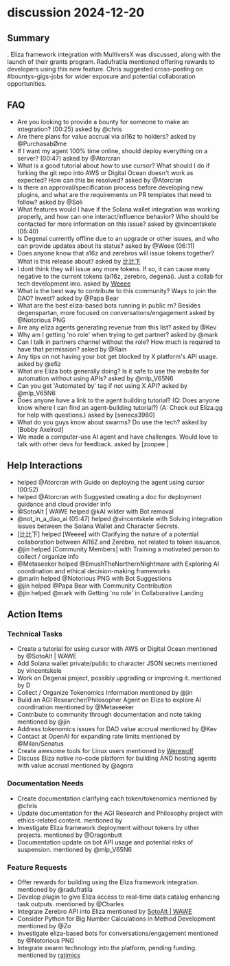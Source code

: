 # discussion 2024-12-20

## Summary
. Eliza framework integration with MultiversX was discussed, along with the launch of their grants program. Radufratila mentioned offering rewards to developers using this new feature. Chris suggested cross-posting on #bountys-gigs-jobs for wider exposure and potential collaboration opportunities.

## FAQ
- Are you looking to provide a bounty for someone to make an integration? (00:25) asked by @chris
- Are there plans for value accrual via ai16z to holders? asked by @PurchasabØme
- If I want my agent 100% time online, should deploy everything on a server? (00:47) asked by @Atorcran
- What is a good tutorial about how to use cursor? What should I do if forking the git repo into AWS or Digital Ocean doesn't work as expected? How can this be resolved? asked by @Atorcran
- Is there an approval/specification process before developing new plugins, and what are the requirements on PR templates that need to follow? asked by @Soli
- What features would I have if the Solana wallet integration was working properly, and how can one interact/influence behavior? Who should be contacted for more information on this issue? asked by @vincentskele (05:40)
- Is Degenai currently offline due to an upgrade or other issues, and who can provide updates about its status? asked by @Weee (06:11)
- Does anyone know that a16z and zerebros will issue tokens together? What is this release about? asked by [比比下](06:17)
- I dont think they will issue any more tokens. If so, it can cause many negative to the current tokens (ai16z, zerebro, degenai). Just a collab for tech development imo. asked by [Weeee](06:26)
- What is the best way to contribute to this community? Ways to join the DAO? Invest? asked by @Papa Bear
- What are the best eliza-based bots running in public rn? Besides degenspartan, more focused on conversations/engagement asked by @Notorious PNG
- Are any eliza agents generating revenue from this list? asked by @Kev
- Why am I getting 'no role' when trying to get partner? asked by @mark
- Can I talk in partners channel without the role? How much is required to have that permission? asked by @Rain
- Any tips on not having your bot get blocked by X platform's API usage. asked by @efiz
- What are Eliza bots generally doing? Is it safe to use the website for automation without using APIs? asked by @mlp_V65N6
- Can you get 'Automated by' tag if not using X API? asked by @mlp_V65N6
- Does anyone have a link to the agent building tutorial? (Q: Does anyone know where I can find an agent-building tutorial?) (A: Check out Eliza.gg for help with questions.) asked by [seneca3980]
- What do you guys know about swarms? Do use the tech? asked by [Bobby Axelrod]
- We made a computer-use AI agent and have challenges. Would love to talk with other devs for feedback. asked by [zoopee.]

## Help Interactions
-  helped @Atorcran with Guide on deploying the agent using cursor (00:52)
-  helped @Atorcran with Suggested creating a doc for deployment guidance and cloud provider info
- @SotoAlt | WAWE helped @kAI wilder with Bot removal
- @not_in_a_dao_ai (05:47) helped @vincentskele with Solving integration issues between the Solana Wallet and Character Secrets.
- [比比下] helped [Weeee] with Clarifying the nature of a potential collaboration between AI16Z and Zerebro, not related to token issuance.
- @jin helped [Community Members] with Training a motivated person to collect / organize info
- @Metaseeker helped @EmushTheNorthernNightmare with Exploring AI coordination and ethical decision-making frameworks
- @marin helped @Notorious PNG with Bot Suggestions
- @jin helped @Papa Bear with Community Contribution
- @jin helped @mark with Getting 'no role' in Collaborative Landing

## Action Items

### Technical Tasks
- Create a tutorial for using cursor with AWS or Digital Ocean mentioned by @SotoAlt | WAWE
- Add Solana wallet private/public to character JSON secrets mentioned by vincentskele
- Work on Degenai project, possibly upgrading or improving it. mentioned by D
- Collect / Organize Tokenomics Information mentioned by @jin
- Build an AGI Researcher/Philosopher Agent on Eliza to explore AI coordination mentioned by @Metaseeker
- Contribute to community through documentation and note taking mentioned by @jin
- Address tokenomics issues for DAO value accrual mentioned by @Kev
- Contact at OpenAI for expanding rate limits mentioned by @Milan/Senatus
- Create awesome tools for Linux users mentioned by [Werewolf](13:07)
- Discuss Eliza native no-code platform for building AND hosting agents with value accrual mentioned by @agora

### Documentation Needs
- Create documentation clarifying each token/tokenomics mentioned by @chris
- Update documentation for the AGI Research and Philosophy project with ethics-related content. mentioned by 
- Investigate Eliza framework deployment without tokens by other projects. mentioned by @Dragonbutt
- Documentation update on bot API usage and potential risks of suspension. mentioned by @mlp_V65N6

### Feature Requests
- Offer rewards for building using the Eliza framework integration. mentioned by @radufratila
- Develop plugin to give Eliza access to real-time data catalog enhancing task outputs. mentioned by @Charles
- Integrate Zerebro API into Eliza mentioned by [SotoAlt | WAWE](06:25)
- Consider Python for Big Number Calculations in Method Development mentioned by @Zo
- Investigate eliza-based bots for conversations/engagement mentioned by @Notorious PNG
- Integrate swarm technology into the platform, pending funding. mentioned by [ratimics](13:16-17)